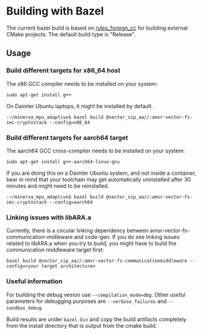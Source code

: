 # Building with Bazel

The current bazel build is based on [rules_foreign_cc](https://github.com/bazelbuild/rules_foreign_cc) for building
external CMake projects. The default build type is "Release".

## Usage
### Build different targets for x86_64 host  

The x86 GCC compiler needs to be installed on your system:
```
sudo apt-get install g++
```

On Daimler Ubuntu laptops, it might be installed by default.

```
:~/minerva_mpu_adaptive$ bazel build @vector_sip_aa//:amsr-vector-fs-sec-cryptostack --config=x86_64
```

### Build different targets for aarch64 target 

The aarch64 GCC cross-compiler needs to be installed on your system:
```
sudo apt-get install g++-aarch64-linux-gnu
```

If you are doing this on a Daimler Ubuntu system, and not inside a container, bear in mind that your toolchain may get
automatically uninstalled after 30 minutes and might need to be reinstalled. 

```
:~/minerva_mpu_adaptive$ bazel build @vector_sip_aa//:amsr-vector-fs-sec-cryptostack --config=aarch64
```

### Linking issues with libARA.a

Currently, there is a circular linking dependency between amsr-vector-fs-communication-midleware and code-gen. If you
do see linking issues related to libARA.a when you try to build, you might have to build the communication middleware
target first:
```
bazel build @vector_sip_aa//:amsr-vector-fs-communicationmiddleware --config=<your target architecture>
```

### Useful information
For building the debug vesion use `--compilation_mode=dbg`. Other useful parameters for debugging purposes are
`--verbose_failures` and `--sandbox_debug`.

Build results are under `bazel-bin` and copy the build artifacts
completely from the install directory that is output from the cmake build.
